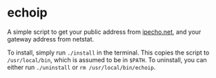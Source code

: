echoip
======

A simple script to get your public address from [ipecho.net](http://ipecho.net/), and your gateway address from netstat.

To install, simply run `./install` in the terminal. This copies the script to `/usr/local/bin`, which is assumed to be in `$PATH`. To uninstall, you can either run `./uninstall` or `rm /usr/local/bin/echoip`.
